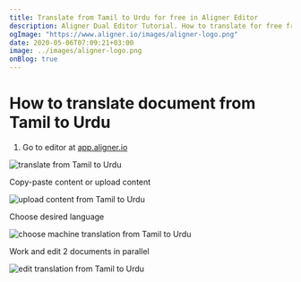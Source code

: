 ```yaml
---
title: Translate from Tamil to Urdu for free in Aligner Editor
description: Aligner Dual Editor Tutorial. How to translate for free from Tamil to Urdu. Aligner is multilingual document management platform. 
ogImage: "https://www.aligner.io/images/aligner-logo.png"
date: 2020-05-06T07:09:21+03:00
image: ../images/aligner-logo.png
onBlog: true
---
```


# How to translate document from Tamil to Urdu

1. Go to editor at [app.aligner.io](https://app.aligner.io "Aligner App web page")

![translate from Tamil to Urdu](../aligner-blank-editor.png "translate from Tamil to Urdu")

Copy-paste content or upload content

![upload content from Tamil to Urdu](../aligner-uploaded-document.png "upload content from Tamil to Urdu")

Choose desired language

![choose machine translation from Tamil to Urdu](../aligner-language-dropdown.png "choose machine translation from Tamil to Urdu")

Work and edit 2 documents in parallel

![edit translation from Tamil to Urdu](../aligner-double-sitded-editor.png "edit translation from Tamil to Urdu")

